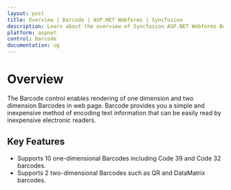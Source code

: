 ```yaml
---
layout: post
title: Overview | Barcode | ASP.NET Webforms | Syncfusion
description: Learn about the overview of Syncfusion ASP.NET Webforms Barcode control and more details.
platform: aspnet
control: Barcode
documentation: ug
---
```


# Overview

The Barcode control enables rendering of one dimension and two dimension Barcodes in web page. Barcode provides you a simple and inexpensive method of encoding text information that can be easily read by inexpensive electronic readers.

## Key Features

* Supports 10 one-dimensional Barcodes including Code 39 and Code 32 barcodes.
* Supports 2 two-dimensional Barcodes such as QR and DataMatrix barcodes.
